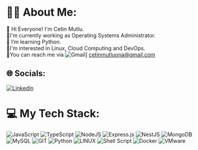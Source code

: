 # 🧑🏻 About Me:
🔭 Hi Everyone! I'm Cetin Mutlu.<br>🐧I'm currently working as Operating Systems Administrator.<br>🌱 I’m learning Python.<br>🤝I'm interested in Linux, Cloud Computing and DevOps.<br>📧You can reach me via
![Gmail](https://img.shields.io/badge/Gmail-D14836?style=for-the-badge&logo=gmail&logoColor=white)] cetinmutluona@gmail.com


## 🌐 Socials:
[![LinkedIn](https://img.shields.io/badge/LinkedIn-0077B5?style=for-the-badge&logo=linkedin&logoColor=white)](https://linkedin.com/in/CetinMutluOnal)  

# 💻 My Tech Stack:
![JavaScript](https://img.shields.io/badge/javascript-%23323330.svg?style=for-the-badge&logo=javascript&logoColor=%23F7DF1E)  ![TypeScript](https://img.shields.io/badge/typescript-%23007ACC.svg?style=for-the-badge&logo=typescript&logoColor=white) ![NodeJS](https://img.shields.io/badge/node.js-6DA55F?style=for-the-badge&logo=node.js&logoColor=white) ![Express.js](https://img.shields.io/badge/express.js-%23404d59.svg?style=for-the-badge&logo=express&logoColor=%2361DAFB) ![NestJS](https://img.shields.io/badge/nestjs-%23E0234E.svg?style=for-the-badge&logo=nestjs&logoColor=white) ![MongoDB](https://img.shields.io/badge/MongoDB-%234ea94b.svg?style=for-the-badge&logo=mongodb&logoColor=white) ![MySQL](https://img.shields.io/badge/mysql-%2300f.svg?style=for-the-badge&logo=mysql&logoColor=white)  ![GIT](https://img.shields.io/badge/Git-fc6d26?style=for-the-badge&logo=git&logoColor=white) ![Python](https://img.shields.io/badge/python-3670A0?style=for-the-badge&logo=python&logoColor=ffdd54) ![LINUX](https://img.shields.io/badge/Linux-FCC624?style=for-the-badge&logo=linux&logoColor=black)  ![Shell Script](https://img.shields.io/badge/shell_script-%23121011.svg?style=for-the-badge&logo=gnu-bash&logoColor=white) ![Docker](https://img.shields.io/badge/docker-%230db7ed.svg?style=for-the-badge&logo=docker&logoColor=white) ![VMware](https://img.shields.io/badge/VMware-231f20?style=for-the-badge&logo=VMware&logoColor=white) 
<!--
# 📊 GitHub Stats:
![](https://github-readme-stats.vercel.app/api?username=CetinMutluOnal&theme=vue-dark&hide_border=false&include_all_commits=true&count_private=true)<br/>
![](https://github-readme-streak-stats.herokuapp.com/?user=CetinMutluOnal&theme=vue-dark&hide_border=false)<br/>
![](https://github-readme-stats.vercel.app/api/top-langs/?username=CetinMutluOnal&theme=vue-dark&hide_border=false&include_all_commits=true&count_private=true&layout=compact)
 -->
